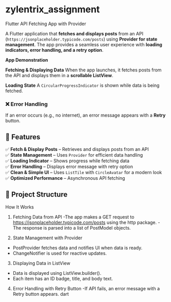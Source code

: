 # zylentrix_assignment
Flutter API Fetching App with Provider

A Flutter application that **fetches and displays posts** from an API (`https://jsonplaceholder.typicode.com/posts`) using **Provider for state management**. The app provides a seamless user experience with **loading indicators, error handling, and a retry option**.


**App Demonstration**

 **Fetching & Displaying Data**
When the app launches, it fetches posts from the API and displays them in a **scrollable ListView**.


 **Loading State**
A `CircularProgressIndicator` is shown while data is being fetched.


### ❌ **Error Handling**
If an error occurs (e.g., no internet), an error message appears with a **Retry** button.



## 🚀 **Features**

✅ **Fetch & Display Posts** – Retrieves and displays posts from an API  
✅ **State Management** – Uses `Provider` for efficient data handling  
✅ **Loading Indicator** – Shows progress while fetching data  
✅ **Error Handling** – Displays error message with retry option  
✅ **Clean & Simple UI** – Uses `ListTile` with `CircleAvatar` for a modern look  
✅ **Optimized Performance** – Asynchronous API fetching


## 📂 **Project Structure**  

How It Works
1. Fetching Data from API
-The app makes a GET request to https://jsonplaceholder.typicode.com/posts using the http package.
-The response is parsed into a list of PostModel objects.

2. State Management with Provider
- PostProvider fetches data and notifies UI when data is ready.
- ChangeNotifier is used for reactive updates.

3. Displaying Data in ListView
  - Data is displayed using ListView.builder().
  -  Each item has an ID badge, title, and body text.

4. Error Handling with Retry Button
   -If API fails, an error message with a Retry button appears.
   dart
   
